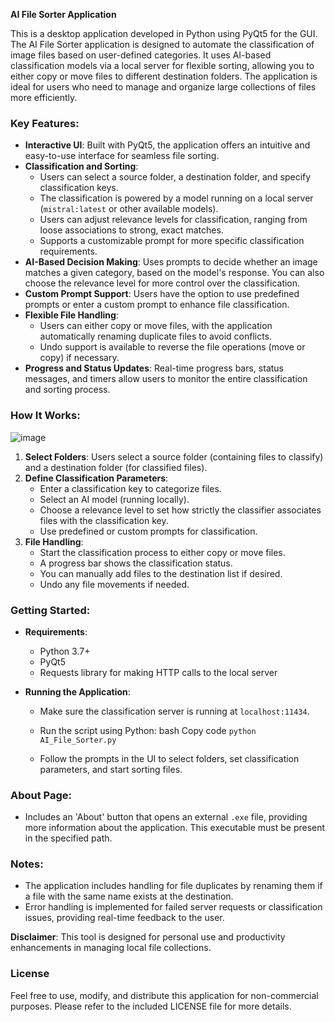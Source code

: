 **AI File Sorter Application**  

This is a desktop application developed in Python using PyQt5 for the GUI. The AI File Sorter application is designed to automate the classification of image files based on user-defined categories. It uses AI-based classification models via a local server for flexible sorting, allowing you to either copy or move files to different destination folders. The application is ideal for users who need to manage and organize large collections of files more efficiently.

### Key Features:

* **Interactive UI**: Built with PyQt5, the application offers an intuitive and easy-to-use interface for seamless file sorting.
* **Classification and Sorting**:
  * Users can select a source folder, a destination folder, and specify classification keys.
  * The classification is powered by a model running on a local server (`mistral:latest` or other available models).
  * Users can adjust relevance levels for classification, ranging from loose associations to strong, exact matches.
  * Supports a customizable prompt for more specific classification requirements.
* **AI-Based Decision Making**: Uses prompts to decide whether an image matches a given category, based on the model's response. You can also choose the relevance level for more control over the classification.
* **Custom Prompt Support**: Users have the option to use predefined prompts or enter a custom prompt to enhance file classification.
* **Flexible File Handling**:
  * Users can either copy or move files, with the application automatically renaming duplicate files to avoid conflicts.
  * Undo support is available to reverse the file operations (move or copy) if necessary.
* **Progress and Status Updates**: Real-time progress bars, status messages, and timers allow users to monitor the entire classification and sorting process.

### How It Works:

![image](https://github.com/user-attachments/assets/8fa691bb-f387-4615-8648-799ca880a545)

1. **Select Folders**: Users select a source folder (containing files to classify) and a destination folder (for classified files).
2. **Define Classification Parameters**:
   * Enter a classification key to categorize files.
   * Select an AI model (running locally).
   * Choose a relevance level to set how strictly the classifier associates files with the classification key.
   * Use predefined or custom prompts for classification.
3. **File Handling**:
   * Start the classification process to either copy or move files.
   * A progress bar shows the classification status.
   * You can manually add files to the destination list if desired.
   * Undo any file movements if needed.

### Getting Started:

* **Requirements**:
  
  * Python 3.7+
  * PyQt5
  * Requests library for making HTTP calls to the local server

* **Running the Application**:
  
  * Make sure the classification server is running at `localhost:11434`.
  
  * Run the script using Python:
    bash
    Copy code
    `python AI_File_Sorter.py`
  
  * Follow the prompts in the UI to select folders, set classification parameters, and start sorting files.

### About Page:

* Includes an 'About' button that opens an external `.exe` file, providing more information about the application. This executable must be present in the specified path.

### Notes:

* The application includes handling for file duplicates by renaming them if a file with the same name exists at the destination.
* Error handling is implemented for failed server requests or classification issues, providing real-time feedback to the user.

**Disclaimer**: This tool is designed for personal use and productivity enhancements in managing local file collections.

### License

Feel free to use, modify, and distribute this application for non-commercial purposes. Please refer to the included LICENSE file for more details.
